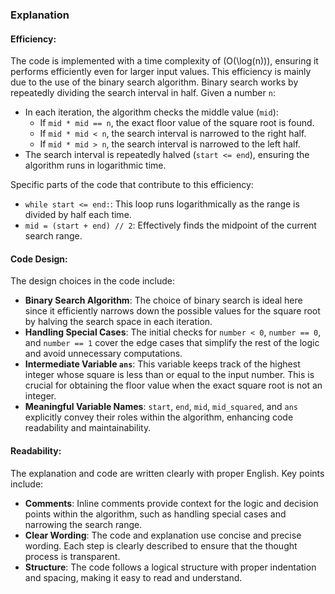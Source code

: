 ### Explanation

#### Efficiency:
The code is implemented with a time complexity of \(O(\log(n))\), ensuring it performs efficiently even for larger input values. This efficiency is mainly due to the use of the binary search algorithm. Binary search works by repeatedly dividing the search interval in half. Given a number `n`:

- In each iteration, the algorithm checks the middle value (`mid`):
  - If `mid * mid == n`, the exact floor value of the square root is found.
  - If `mid * mid < n`, the search interval is narrowed to the right half.
  - If `mid * mid > n`, the search interval is narrowed to the left half.
- The search interval is repeatedly halved (`start <= end`), ensuring the algorithm runs in logarithmic time.

Specific parts of the code that contribute to this efficiency:
- `while start <= end:`: This loop runs logarithmically as the range is divided by half each time.
- `mid = (start + end) // 2`: Effectively finds the midpoint of the current search range.
  
#### Code Design:
The design choices in the code include:
- **Binary Search Algorithm**: The choice of binary search is ideal here since it efficiently narrows down the possible values for the square root by halving the search space in each iteration.
- **Handling Special Cases**: The initial checks for `number < 0`, `number == 0`, and `number == 1` cover the edge cases that simplify the rest of the logic and avoid unnecessary computations.
- **Intermediate Variable `ans`**: This variable keeps track of the highest integer whose square is less than or equal to the input number. This is crucial for obtaining the floor value when the exact square root is not an integer.
- **Meaningful Variable Names**: `start`, `end`, `mid`, `mid_squared`, and `ans` explicitly convey their roles within the algorithm, enhancing code readability and maintainability.

#### Readability:
The explanation and code are written clearly with proper English. Key points include:
- **Comments**: Inline comments provide context for the logic and decision points within the algorithm, such as handling special cases and narrowing the search range.
- **Clear Wording**: The code and explanation use concise and precise wording. Each step is clearly described to ensure that the thought process is transparent.
- **Structure**: The code follows a logical structure with proper indentation and spacing, making it easy to read and understand.
